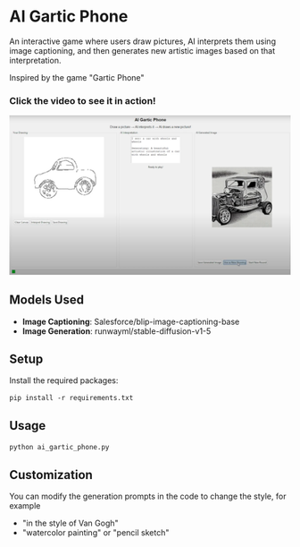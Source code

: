 # AI Gartic Phone

An interactive game where users draw pictures, AI interprets them using image captioning, and then generates new artistic images based on that interpretation.

Inspired by the game "Gartic Phone"

### Click the video to see it in action!
[![Click the video to see it in action!](image.png)](https://youtu.be/dBs735IEo00)

## Models Used

- **Image Captioning**: Salesforce/blip-image-captioning-base
- **Image Generation**: runwayml/stable-diffusion-v1-5

## Setup

Install the required packages:

```
pip install -r requirements.txt
```

## Usage



```
python ai_gartic_phone.py
```

## Customization

You can modify the generation prompts in the code to change the style, for example
- "in the style of Van Gogh"
- "watercolor painting" or "pencil sketch"